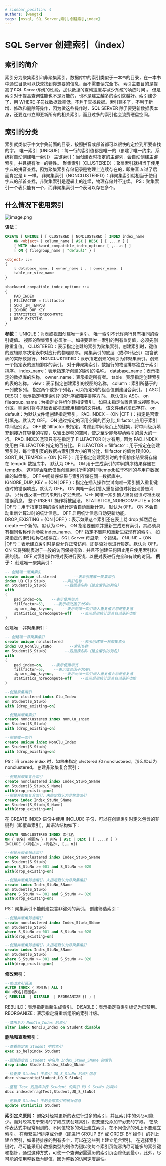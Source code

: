 ```yaml
---
# sidebar_position: 4
authors: [wengtx]
tags: [mssql, SQL Server,索引,创建索引,index]
---
```


# SQL Server 创建索引（index）

## 索引的简介

索引分为聚集索引和非聚集索引，数据库中的索引类似于一本书的目录，在一本书中通过目录可以快速找到你想要的信息，而不需要读完全书。
索引主要目的是提高了SQL Server系统的性能，加快数据的查询速度与减少系统的响应时间 。
但是索引对于提高查询性能也不是万能的，也不是建立越多的索引就越好。索引建少了，用 WHERE 子句找数据效率低，不利于查找数据。索引建多了，不利于新增、修改和删除等操作，因为做这些操作时，SQL SERVER 除了要更新数据表本身，还要连带立即更新所有的相关索引，而且过多的索引也会浪费硬盘空间。

## 索引的分类

索引就类似于中文字典前面的目录，按照拼音或部首都可以很快的定位到所要查找的字。
唯一索引（UNIQUE）：每一行的索引值都是唯一的（创建了唯一约束，系统将自动创建唯一索引）
主键索引：当创建表时指定的主键列，会自动创建主键索引，并且拥有唯一的特性。
聚集索引（CLUSTERED）：聚集索引就相当于使用字典的拼音查找，因为聚集索引存储记录是物理上连续存在的，即拼音 a 过了后面肯定是 b 一样。
非聚集索引（NONCLUSTERED）：非聚集索引就相当于使用字典的部首查找，非聚集索引是逻辑上的连续，物理存储并不连续。
PS：聚集索引一个表只能有一个，而非聚集索引一个表可以存在多个。

## 什么情况下使用索引

![image.png](https://cdn.nlark.com/yuque/0/2022/png/21411718/1668998578387-c3686d2a-0ce2-40d9-974b-7cf44b420ceb.png#averageHue=%23fafaf9&clientId=ufeca6656-7716-4&crop=0&crop=0&crop=1&crop=1&from=paste&id=u6c558f1c&margin=%5Bobject%20Object%5D&name=image.png&originHeight=490&originWidth=476&originalType=url&ratio=1&rotation=0&showTitle=false&size=34148&status=done&style=none&taskId=ub9c79792-80a2-41f7-965c-fde6c27bcbc&title=)

**语法：**

```sql
CREATE [ UNIQUE ] [ CLUSTERED | NONCLUSTERED ] INDEX index_name   
    ON <object> ( column_name [ ASC | DESC ] [ ,...n ] )   
    [ WITH <backward_compatible_index_option> [ ,...n ] ]  
    [ ON { filegroup_name | "default" } ]  

<object> ::=  
{  
    [ database_name. [ owner_name ] . | owner_name. ]   
    table_or_view_name  
}
  
<backward_compatible_index_option> ::=  
{   
    PAD_INDEX  
  | FILLFACTOR = fillfactor  
  | SORT_IN_TEMPDB  
  | IGNORE_DUP_KEY  
  | STATISTICS_NORECOMPUTE   
  | DROP_EXISTING   
}
```

**参数：**
UNIQUE：为表或视图创建唯一索引。 唯一索引不允许两行具有相同的索引键值。 视图的聚集索引必须唯一。如果要建唯一索引的列有重复值，必须先删除重复值。
CLUSTERED：表示指定创建的索引为聚集索引。创建索引时，键值的逻辑顺序决定表中对应行的物理顺序。 聚集索引的底层（或称叶级别）包含该表的实际数据行。
NONCLUSTERED：表示指定创建的索引为非聚集索引。创建一个指定表的逻辑排序的索引。 对于非聚集索引，数据行的物理排序独立于索引排序。
index_name：表示指定所创建的索引的名称。
database_name：表示指定的数据库的名称。
owner_name：表示指定所有者。
table：表示指定创建索引的表的名称。
view：表示指定创建索引的视图的名称。
column：索引所基于的一列或多列。 指定两个或多个列名，可为指定列的组合值创建组合索引。
[ ASC | DESC]：表示指定特定索引列的升序或降序排序方向。 默认值为 ASC。
on filegroup_name：为指定文件组创建指定索引。 如果未指定位置且表或视图尚未分区，则索引将与基础表或视图使用相同的文件组。 该文件组必须已存在。
on default：为默认文件组创建指定索引。
PAD_INDEX = {ON |OFF }：指定是否索引填充。默认为 OFF。
ON 通过指定的可用空间的百分比_fillfactor_应用于索引中间级别页。
OFF 或 fillfactor 未指定，考虑到中间级页上的键集，将中间级页填充到接近其容量的程度，以留出足够的空间，使之至少能够容纳索引的最大的一行。
PAD_INDEX 选项只有在指定了 FILLFACTOR 时才有用，因为 PAD_INDEX 使用由 FILLFACTOR 指定的百分比。
FILLFACTOR = fillfactor：用于指定在创建索引时，每个索引页的数据占索引页大小的百分比，fillfactor 的值为1到100。
SORT_IN_TEMPDB = {ON |OFF }：用于指定创建索引时的中间排序结果将存储在 tempdb 数据库中。 默认为 OFF。
ON 用于生成索引的中间排序结果存储在tempdb。 这可能会降低仅当创建索引所需的时间tempdb位于不同的与用户数据库的磁盘集。
OFF 中间排序结果与索引存储在同一数据库中。
IGNORE_DUP_KEY = {ON |OFF }：指定在插入操作尝试向唯一索引插入重复键值时的错误响应。默认为 OFF。
ON 向唯一索引插入重复键值时将出现警告消息。 只有违反唯一性约束的行才会失败。
OFF 向唯一索引插入重复键值时将出现错误消息。 整个 INSERT 操作将被回滚。
STATISTICS_NORECOMPUTE = {ON |OFF}：用于指定过期的索引统计是否自动重新计算。 默认为 OFF。
ON 不会自动重新计算过时的统计信息。
OFF 启用统计信息自动更新功能。
DROP_EXISTING = {ON |OFF }：表示如果这个索引还在表上就 drop 掉然后在 create 一个新的。 默认为 OFF。
ON 指定要删除并重新生成现有索引，其必须具有相同名称作为参数 index_name。
OFF 指定不删除和重新生成现有的索引。 如果指定的索引名称已经存在，SQL Server 将显示一个错误。
ONLINE = {ON |OFF}：表示建立索引时是否允许正常访问，即是否对表进行锁定。默认为 OFF。
ON 它将强制表对于一般的访问保持有效，并且不创建任何阻止用户使用索引和/表的锁。
OFF 对索引操作将对表进行表锁，以便对表进行完全和有效的访问。
**例子：**
创建唯一聚集索引：

```sql
-- 创建唯一聚集索引
create unique clustered        --表示创建唯一聚集索引
index UQ_Clu_StuNo        --索引名称
on Student(S_StuNo)        --数据表名称（建立索引的列名）
with 
(
    pad_index=on,    --表示使用填充
    fillfactor=50,    --表示填充因子为50%
    ignore_dup_key=on,    --表示向唯一索引插入重复值会忽略重复值
    statistics_norecompute=off    --表示启用统计信息自动更新功能
)
```

创建唯一非聚集索引：

```sql
-- 创建唯一非聚集索引
create unique nonclustered        --表示创建唯一非聚集索引
index UQ_NonClu_StuNo        --索引名称
on Student(S_StuNo)        --数据表名称（建立索引的列名）
with 
(
    pad_index=on,    --表示使用填充
    fillfactor=50,    --表示填充因子为50%
    ignore_dup_key=on,    --表示向唯一索引插入重复值会忽略重复值
    statistics_norecompute=off    --表示启用统计信息自动更新功能
)

--创建聚集索引
create clustered index Clu_Index
on Student(S_StuNo)
with (drop_existing=on)    

--创建非聚集索引
create nonclustered index NonClu_Index
on Student(S_StuNo)
with (drop_existing=on)    

--创建唯一索引
create unique index NonClu_Index
on Student(S_StuNo)
with (drop_existing=on)
```

PS：当 create index 时，如果未指定 clustered 和 nonclustered，那么默认为 nonclustered。
创建非聚集复合索引：

```sql
--创建非聚集复合索引
create nonclustered index Index_StuNo_SName
on Student(S_StuNo,S_Name)
with(drop_existing=on)
--创建非聚集复合索引，未指定默认为非聚集索引
create index Index_StuNo_SName
on Student(S_StuNo,S_Name)
with(drop_existing=on)
```

在 CREATE INDEX 语句中使用 INCLUDE 子句，可以在创建索引时定义包含的非键列（即覆盖索引），其语法结构如下：

```sql
CREATE NONCLUSTERED INDEX 索引名
ON { 表名| 视图名 } ( 列名 [ ASC | DESC ] [ ,...n ] )
INCLUDE (<列名1>, <列名2>, [,… n])
```

```sql
--创建非聚集筛选索引
create nonclustered index Index_StuNo_SName
on Student(S_StuNo)
where S_StuNo >= 001 and S_StuNo <= 020
with(drop_existing=on)

--创建非聚集筛选索引，未指定默认为非聚集索引
create index Index_StuNo_SName
on Student(S_StuNo)
where S_StuNo >= 001 and S_StuNo <= 020
with(drop_existing=on)
```

PS：聚集索引不能创建包含非键列的索引。
创建筛选索引：

```sql
--创建非聚集筛选索引
create nonclustered index Index_StuNo_SName
on Student(S_StuNo)
where S_StuNo >= 001 and S_StuNo <= 020
with(drop_existing=on)

--创建非聚集筛选索引，未指定默认为非聚集索引
create index Index_StuNo_SName
on Student(S_StuNo)
where S_StuNo >= 001 and S_StuNo <= 020
with(drop_existing=on)
```

**修改索引：**

```sql
--修改索引语法
ALTER INDEX { 索引名| ALL }
ON <表名|视图名>
{ REBUILD  | DISABLE  | REORGANIZE }[ ; ]
```

REBUILD：表示指定重新生成索引。
DISABLE：表示指定将索引标记为已禁用。
REORGANIZE：表示指定将重新组织的索引叶级。

```sql
--禁用名为 NonClu_Index 的索引
alter index NonClu_Index on Student disable
```

**删除和查看索引：**

```sql
--查看指定表 Student 中的索引
exec sp_helpindex Student    

--删除指定表 Student 中名为 Index_StuNo_SName 的索引
drop index Student.Index_StuNo_SName

--检查表 Student 中索引 UQ_S_StuNo 的碎片信息
dbcc showcontig(Student,UQ_S_StuNo)

--整理 Test 数据库中表 Student 的索引 UQ_S_StuNo 的碎片
dbcc indexdefrag(Test,Student,UQ_S_StuNo)

--更新表 Student 中的全部索引的统计信息
update statistics Student
```

**索引定义原则：**
避免对经常更新的表进行过多的索引，并且索引中的列尽可能少。而对经常用于查询的字段应该创建索引，但要避免添加不必要的字段。
在条件表达式中经常用到的、不同值较多的列上建立索引，在不同值少的列上不要建立索引。
在频繁进行排序或分组（即进行 GROUP BY 或 ORDER BY 操作）的列上建立索引，如果待排序的列有多个，可以在这些列上建立组合索引。
在选择索引键时，尽可能采用小数据类型的列作为键以使每个索引页能容纳尽可能多的索引键和指针，通过这种方式，可使一个查询必需遍历的索引页面降低到最小，此外，尽可能的使用整数做为键值，因为整数的访问速度最快。
